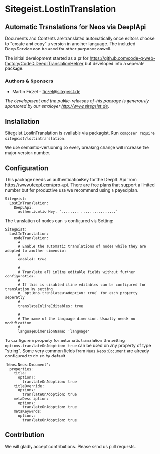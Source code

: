 # Sitegeist.LostInTranslation
## Automatic Translations for Neos via DeeplApi

Documents and Contents are translated automatically once editors choose to "create and copy" a version in another language.
The included DeeplService can be used for other purposes aswell. 

The initial development started as a pr for https://github.com/code-q-web-factory/CodeQ.DeepLTranslationHelper but developed
into a seperate package.

### Authors & Sponsors

* Martin Ficzel - ficzel@sitegeist.de

*The development and the public-releases of this package is generously sponsored
by our employer http://www.sitegeist.de.*

## Installation

Sitegeist.LostInTranslation is available via packagist. Run `composer require sitegeist/lostintranslation`.

We use semantic-versioning so every breaking change will increase the major-version number.

## Configuration 

This package needs an authenticationKey for the DeeplL Api from https://www.deepl.com/pro-api. 
There are free plans that support a limited number but for productive use we recommend using a payed plan.  

```
Sitegeist:
  LostInTranslation:
    DeepLApi:
      authenticationKey: '.........................'
```

The translation of nodes can is configured via Setting:

```
Sitegeist:
  LostInTranslation:
    nodeTranslation:
      #
      # Enable the automatic translations of nodes while they are adopted to another dimension
      #
      enabled: true

      #
      # Translate all inline editable fields without further configuration.
      #
      # If this is disabled iline editables can be configured for translation by setting
      # `options.translateOnAdoption: true` for each property seperatly
      #
      translateInlineEditables: true

      #
      # The name of the language dimension. Usually needs no modification
      #
      languageDimensionName: 'language'
```

To configure a property for automatic translation the setting `options.translateOnAdoption: true` can be used on any 
property of type "string". Some very common fields from `Neos.Neos:Document` are already configured to do so by default.

```
'Neos.Neos:Document':
  properties:
    title:
      options:
        translateOnAdoption: true
    titleOverride:
      options:
        translateOnAdoption: true
    metaDescription:
      options:
        translateOnAdoption: true
    metaKeywords:
      options:
        translateOnAdoption: true
```

## Contribution

We will gladly accept contributions. Please send us pull requests.

